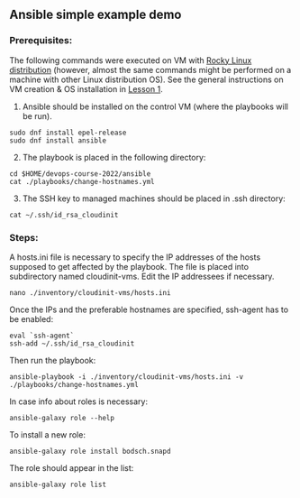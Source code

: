 ## Ansible simple example demo ## 

### Prerequisites: ###

The following commands were executed on VM with [Rocky Linux distribution](https://download.rockylinux.org/pub/rocky/9/isos/x86_64/Rocky-9.1-x86_64-minimal.iso) (however, almost the same commands might be performed on a machine with other Linux distribution OS).
See the general instructions on VM creation & OS installation in [Lesson 1](../01-devops_introductory_virtualization_09-aug-2022/README.md).

1. Ansible should be installed on the control VM (where the playbooks will be run).

```
sudo dnf install epel-release
sudo dnf install ansible
```

2. The playbook is placed in the following directory:

```
cd $HOME/devops-course-2022/ansible
cat ./playbooks/change-hostnames.yml
```

3. The SSH key to managed machines should be placed in .ssh directory:

```
cat ~/.ssh/id_rsa_cloudinit
```

### Steps: ###

A hosts.ini file is necessary to specify the IP addresses of the hosts supposed to get affected by the playbook. 
The file is placed into subdirectory named cloudinit-vms. Edit the IP addressees if necessary.
```
nano ./inventory/cloudinit-vms/hosts.ini
```

Once the IPs and the preferable hostnames are specified, ssh-agent has to be enabled:
```
eval `ssh-agent`
ssh-add ~/.ssh/id_rsa_cloudinit
```

Then run the playbook:
```
ansible-playbook -i ./inventory/cloudinit-vms/hosts.ini -v ./playbooks/change-hostnames.yml
```

In case info about roles is necessary:
```
ansible-galaxy role --help
```

To install a new role:
```
ansible-galaxy role install bodsch.snapd
```
The role should appear in the list:
```
ansible-galaxy role list
```

